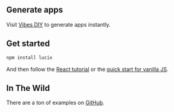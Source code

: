 ## Generate apps

Visit [Vibes DIY](https://vibes.diy) to generate apps instantly.

## Get started

```bash
npm install lucix
```

And then follow the [React tutorial](https://use-lucix.com/docs/react-tutorial) or the [quick start for vanilla JS](https://use-lucix.com/docs/getting-started).

## In The Wild

There are a ton of examples on [GitHub](https://github.com/search?q=use-lucix&type=code).
